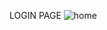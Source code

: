 LOGIN PAGE
![home](https://github.com/user-attachments/assets/0e0e0c11-214e-4ceb-8b3e-35753990b903)
